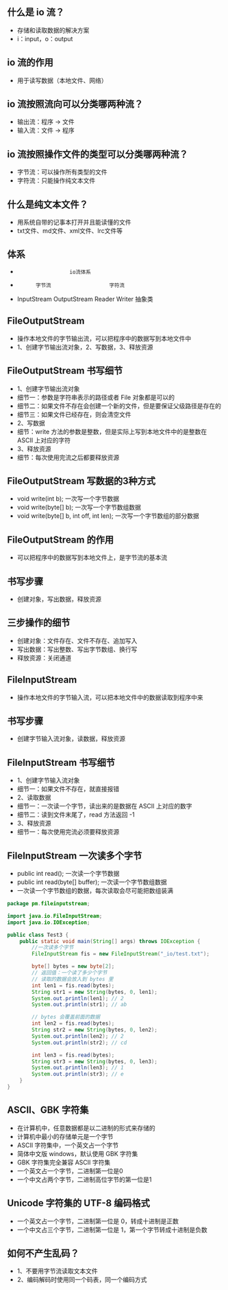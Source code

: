 ## 什么是 io 流？
* 存储和读取数据的解决方案
* i：input，o：output

## io 流的作用
* 用于读写数据（本地文件、网络）

## io 流按照流向可以分类哪两种流？
* 输出流：程序 -> 文件
* 输入流：文件 -> 程序

## io 流按照操作文件的类型可以分类哪两种流？
* 字节流：可以操作所有类型的文件
* 字符流：只能操作纯文本文件

## 什么是纯文本文件？
* 用系统自带的记事本打开并且能读懂的文件
* txt文件、md文件、xml文件、lrc文件等

## 体系
*                      io流体系
*           字节流                   字符流
* InputStream  OutputStream    Reader   Writer   抽象类

## FileOutputStream
* 操作本地文件的字节输出流，可以把程序中的数据写到本地文件中
* 1、创建字节输出流对象，2、写数据，3、释放资源

## FileOutputStream 书写细节
* 1、创建字节输出流对象
* 细节一：参数是字符串表示的路径或者 File 对象都是可以的
* 细节二：如果文件不存在会创建一个新的文件，但是要保证父级路径是存在的
* 细节三：如果文件已经存在，则会清空文件
* 2、写数据
* 细节：write 方法的参数是整数，但是实际上写到本地文件中的是整数在 ASCII 上对应的字符
* 3、释放资源
* 细节：每次使用完流之后都要释放资源

## FileOutputStream 写数据的3种方式
* void write(int b); 一次写一个字节数据
* void write(byte[] b); 一次写一个字节数组数据
* void write(byte[] b, int off, int len); 一次写一个字节数组的部分数据

## FileOutputStream 的作用
* 可以把程序中的数据写到本地文件上，是字节流的基本流

## 书写步骤
* 创建对象，写出数据，释放资源

## 三步操作的细节
* 创建对象：文件存在、文件不存在、追加写入
* 写出数据：写出整数、写出字节数组、换行写
* 释放资源：关闭通道

## FileInputStream
* 操作本地文件的字节输入流，可以把本地文件中的数据读取到程序中来

## 书写步骤
* 创建字节输入流对象，读数据，释放资源

## FileInputStream 书写细节
* 1、创建字节输入流对象
* 细节一：如果文件不存在，就直接报错
* 2、读取数据
* 细节一：一次读一个字节，读出来的是数据在 ASCII 上对应的数字
* 细节二：读到文件末尾了，read 方法返回 -1
* 3、释放资源
* 细节一：每次使用完流必须要释放资源

## FileInputStream 一次读多个字节
* public int read(); 一次读一个字节数据
* public int read(byte[] buffer); 一次读一个字节数组数据
* 一次读一个字节数组的数据，每次读取会尽可能把数组装满
```java
package pm.fileinputstream;

import java.io.FileInputStream;
import java.io.IOException;

public class Test3 {
    public static void main(String[] args) throws IOException {
        //一次读多个字节
        FileInputStream fis = new FileInputStream("_io/test.txt");

        byte[] bytes = new byte[2];
        // 返回值：一个读了多少个字节
        // 读取的数据会放入到 bytes 里
        int len1 = fis.read(bytes);
        String str1 = new String(bytes, 0, len1);
        System.out.println(len1); // 2
        System.out.println(str1); // ab

        // bytes 会覆盖前面的数据
        int len2 = fis.read(bytes);
        String str2 = new String(bytes, 0, len2);
        System.out.println(len2); // 2
        System.out.println(str2); // cd

        int len3 = fis.read(bytes);
        String str3 = new String(bytes, 0, len3);
        System.out.println(len3); // 1
        System.out.println(str3); // e
    }
}
```

## ASCII、GBK 字符集
* 在计算机中，任意数据都是以二进制的形式来存储的
* 计算机中最小的存储单元是一个字节
* ASCII 字符集中，一个英文占一个字节
* 简体中文版 windows，默认使用 GBK 字符集
* GBK 字符集完全兼容 ASCII 字符集
* 一个英文占一个字节，二进制第一位是0
* 一个中文占两个字节，二进制高位字节的第一位是1

## Unicode 字符集的 UTF-8 编码格式
* 一个英文占一个字节，二进制第一位是 0，转成十进制是正数
* 一个中文占三个字节，二进制第一位是 1，第一个字节转成十进制是负数

## 如何不产生乱码？
* 1、不要用字节流读取文本文件
* 2、编码解码时使用同一个码表，同一个编码方式
